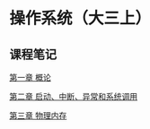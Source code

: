 # 操作系统（大三上）

## 课程笔记

[第一章 概论](./chapter1.md)

[第二章 启动、中断、异常和系统调用](./chapter2.md)

[第三章 物理内存](./chapter3.md)